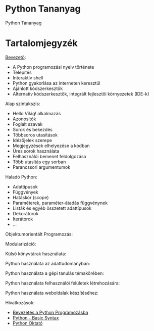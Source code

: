 # Python Tananyag
Python Tananyag

# Tartalomjegyzék

[Bevezető](01_introduction.md):
- A Python programozási nyelv története
- Telepítés
- Interaktív shell
- Python gyakorlása az interneten keresztül
- Ajánlott kódszerkesztők
- Alternatív kódszerkesztők, integrált fejlesztői környezetek (IDE-k)

Alap szintakszis:
- Hello Világ! alkalmazás
- Azonosítók
- Foglalt szavak
- Sorok és bekezdés
- Többsoros utasítások
- Idézőjelek szerepe
- Megjegyzések elhelyezése a kódban
- Üres sorok használata
- Felhasználói bemenet feldolgozása
- Több utasítás egy sorban
- Parancssori argumentumok

Haladó Python:
- Adattípusok
- Függvények
- Hatáskör (scope)
- Paraméterek, paraméter-átadás függvénynek
- Listák és egyéb összetett adattípusok
- Dekorátorok
- Iterátorok
- ...

Objektumorientált Programozás:

Modularizáció:

Külső könyvtárak használata:

Python használata az adattudományban:

Python használata a gépi tanulás témakörében:

Python használata felhasználói felületek létrehozására:

Python használata weboldalak készítéséhez:

Hívatkozások:
- [Bevezetés a Python Programozásba](http://szerver2.lacszki.sulinet.hu/tananyag/informatika/python.pdf)
- [Python - Basic Syntax](https://www.tutorialspoint.com/python/python_basic_syntax.htm)
- [Python Oktató](http://pythontutorial.pergamen.hu/downloads/tut.pdf)

